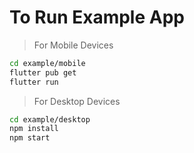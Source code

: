 # To Run Example App

> For Mobile Devices

```bash
cd example/mobile
flutter pub get
flutter run
```

> For Desktop Devices

```bash
cd example/desktop
npm install
npm start
```
